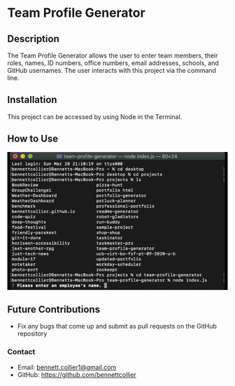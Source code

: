 # Team Profile Generator

## Description
The Team Profile Generator allows the user to enter team members, their roles, names, ID numbers, office numbers, email addresses, schools, and GitHub usernames. The user interacts with this project via the command line.

## Installation
This project can be accessed by using Node in the Terminal.

## How to Use
![](/images/teamprofilegenerator.gif)

## Future Contributions
- Fix any bugs that come up and submit as pull requests on the GitHub repository

### Contact
- Email: bennett.collier1@gmail.com
- GitHub: https://github.com/bennettcollier 